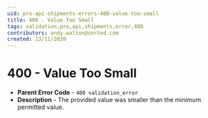 ```yaml
---
uid: pro-api-shipments-errors-400-value-too-small
title: 400 - Value Too Small
tags: validation,pro,api,shipments,error,400
contributors: andy.walton@sorted.com
created: 13/11/2020
---
```

# 400 - Value Too Small

* **Parent Error Code** - `400 validation_error`
* **Description** - The provided value was smaller than the minimum permitted value.